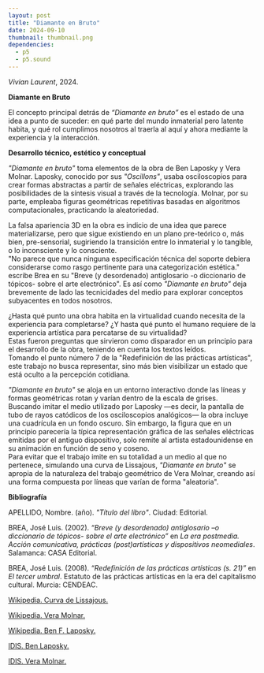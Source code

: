 ```yaml
---
layout: post
title: "Diamante en Bruto"
date: 2024-09-10
thumbnail: thumbnail.png
dependencies:
  - p5
  - p5.sound
---
```


<div id="div-sketch">
  <script type="text/javascript" src="sketch.js"></script>
</div>

_Vivian Laurent_, 2024.

**Diamante en Bruto**

El concepto principal detrás de *“Diamante en bruto”* es el estado de una idea a punto de suceder: en qué parte del mundo inmaterial pero latente habita, y qué rol cumplimos nosotros al traerla al aquí y ahora mediante la experiencia y la interacción.

**Desarrollo técnico, estético y conceptual**

*"Diamante en bruto"* toma elementos de la obra de Ben Laposky y Vera Molnar. Laposky, conocido por sus *"Oscillons"*, usaba osciloscopios para crear formas abstractas a partir de señales eléctricas, explorando las posibilidades de la síntesis visual a través de la tecnología. Molnar, por su parte, empleaba figuras geométricas repetitivas basadas en algoritmos computacionales, practicando la aleatoriedad.

La falsa apariencia 3D en la obra es indicio de una idea que parece materializarse, pero que sigue existiendo en un plano pre-teórico o, más bien, pre-sensorial, sugiriendo la transición entre lo inmaterial y lo tangible, o lo inconsciente y lo consciente.<br>"No parece que nunca ninguna especificación técnica del soporte debiera considerarse como rasgo pertinente para una categorización estética." escribe Brea en su "Breve (y desordenado) antiglosario -o diccionario de tópicos- sobre el arte electrónico". Es así como *"Diamante en bruto"* deja brevemente de lado las tecnicidades del medio para explorar conceptos subyacentes en todos nosotros.

¿Hasta qué punto una obra habita en la virtualidad cuando necesita de la experiencia para completarse? ¿Y hasta qué punto el humano requiere de la experiencia artística para percatarse de su virtualidad?<br>Estas fueron preguntas que sirvieron como disparador en un principio para el desarrollo de la obra, teniendo en cuenta los textos leídos.<br>Tomando el punto número 7 de la "Redefinición de las prácticas artísticas", este trabajo no busca representar, sino más bien visibilizar un estado que está oculto a la percepción cotidiana.

*"Diamante en bruto"* se aloja en un entorno interactivo donde las líneas y formas geométricas rotan y varían dentro de la escala de grises.<br>Buscando imitar el medio utilizado por Laposky —es decir, la pantalla de tubo de rayos catódicos de los osciloscopios analógicos— la obra incluye una cuadrícula en un fondo oscuro. Sin embargo, la figura que en un principio parecería la típica representación gráfica de las señales eléctricas emitidas por el antiguo dispositivo, solo remite al artista estadounidense en su animación en función de seno y coseno.<br>Para evitar que el trabajo imite en su totalidad a un medio al que no pertenece, simulando una curva de Lissajous, *"Diamante en bruto"* se apropia de la naturaleza del trabajo geométrico de Vera Molnar, creando así una forma compuesta por líneas que varían de forma "aleatoria".

**Bibliografía**

APELLIDO, Nombre. (año). _"Título del libro"_. Ciudad: Editorial.

BREA, José Luis. (2002). *“Breve (y desordenado) antiglosario –o diccionario de tópicos- sobre el arte electrónico”* en *La era postmedia. Acción comunicativa, prácticas (post)artísticas y dispositivos neomediales*. Salamanca: CASA Editorial.

BREA, José Luis. (2008). *“Redefinición de las prácticas artísticas (s. 21)”* en *El tercer umbral*. Estatuto de las prácticas artísticas en la era del capitalismo cultural. Murcia: CENDEAC.

[Wikipedia. Curva de Lissajous.](https://es.wikipedia.org/wiki/Curva_de_Lissajous)

[Wikipedia. Vera Molnar.](https://es.wikipedia.org/wiki/Vera_Moln%C3%A1r)

[Wikipedia. Ben F. Laposky.](https://es.wikipedia.org/wiki/Ben_F._Laposky)

[IDIS. Ben Laposky.](https://proyectoidis.org/ben-laposky/)

[IDIS. Vera Molnar.](https://proyectoidis.org/vera-molnar/)
